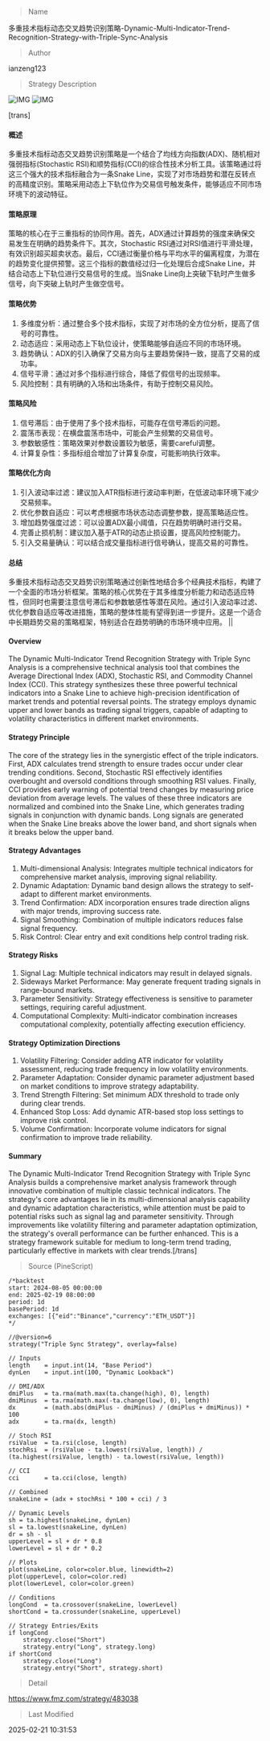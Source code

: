 
> Name

多重技术指标动态交叉趋势识别策略-Dynamic-Multi-Indicator-Trend-Recognition-Strategy-with-Triple-Sync-Analysis

> Author

ianzeng123

> Strategy Description

![IMG](https://www.fmz.com/upload/asset/2d892adf35611f9bb032f.png)
![IMG](https://www.fmz.com/upload/asset/2d8ea86defd94f3eda1ae.png)



[trans]
#### 概述
多重技术指标动态交叉趋势识别策略是一个结合了均线方向指数(ADX)、随机相对强弱指标(Stochastic RSI)和顺势指标(CCI)的综合性技术分析工具。该策略通过将这三个强大的技术指标融合为一条Snake Line，实现了对市场趋势和潜在反转点的高精度识别。策略采用动态上下轨位作为交易信号触发条件，能够适应不同市场环境下的波动特征。

#### 策略原理
策略的核心在于三重指标的协同作用。首先，ADX通过计算趋势的强度来确保交易发生在明确的趋势条件下。其次，Stochastic RSI通过对RSI值进行平滑处理，有效识别超买超卖状态。最后，CCI通过衡量价格与平均水平的偏离程度，为潜在的趋势变化提供预警。这三个指标的数值经过归一化处理后合成Snake Line，并结合动态上下轨位进行交易信号的生成。当Snake Line向上突破下轨时产生做多信号，向下突破上轨时产生做空信号。

#### 策略优势
1. 多维度分析：通过整合多个技术指标，实现了对市场的全方位分析，提高了信号的可靠性。
2. 动态适应：采用动态上下轨位设计，使策略能够自适应不同的市场环境。
3. 趋势确认：ADX的引入确保了交易方向与主要趋势保持一致，提高了交易的成功率。
4. 信号平滑：通过对多个指标进行综合，降低了假信号的出现频率。
5. 风险控制：具有明确的入场和出场条件，有助于控制交易风险。

#### 策略风险
1. 信号滞后：由于使用了多个技术指标，可能存在信号滞后的问题。
2. 震荡市表现：在横盘震荡市场中，可能会产生频繁的交易信号。
3. 参数敏感性：策略效果对参数设置较为敏感，需要careful调整。
4. 计算复杂性：多指标组合增加了计算复杂度，可能影响执行效率。

#### 策略优化方向
1. 引入波动率过滤：建议加入ATR指标进行波动率判断，在低波动率环境下减少交易频率。
2. 优化参数自适应：可以考虑根据市场状态动态调整参数，提高策略适应性。
3. 增加趋势强度过滤：可以设置ADX最小阈值，只在趋势明确时进行交易。
4. 完善止损机制：建议加入基于ATR的动态止损设置，提高风险控制能力。
5. 引入交易量确认：可以结合成交量指标进行信号确认，提高交易的可靠性。

#### 总结
多重技术指标动态交叉趋势识别策略通过创新性地结合多个经典技术指标，构建了一个全面的市场分析框架。策略的核心优势在于其多维度分析能力和动态适应特性，但同时也需要注意信号滞后和参数敏感性等潜在风险。通过引入波动率过滤、优化参数自适应等改进措施，策略的整体性能有望得到进一步提升。这是一个适合中长期趋势交易的策略框架，特别适合在趋势明确的市场环境中应用。 || 

#### Overview
The Dynamic Multi-Indicator Trend Recognition Strategy with Triple Sync Analysis is a comprehensive technical analysis tool that combines the Average Directional Index (ADX), Stochastic RSI, and Commodity Channel Index (CCI). This strategy synthesizes these three powerful technical indicators into a Snake Line to achieve high-precision identification of market trends and potential reversal points. The strategy employs dynamic upper and lower bands as trading signal triggers, capable of adapting to volatility characteristics in different market environments.

#### Strategy Principle
The core of the strategy lies in the synergistic effect of the triple indicators. First, ADX calculates trend strength to ensure trades occur under clear trending conditions. Second, Stochastic RSI effectively identifies overbought and oversold conditions through smoothing RSI values. Finally, CCI provides early warning of potential trend changes by measuring price deviation from average levels. The values of these three indicators are normalized and combined into the Snake Line, which generates trading signals in conjunction with dynamic bands. Long signals are generated when the Snake Line breaks above the lower band, and short signals when it breaks below the upper band.

#### Strategy Advantages
1. Multi-dimensional Analysis: Integrates multiple technical indicators for comprehensive market analysis, improving signal reliability.
2. Dynamic Adaptation: Dynamic band design allows the strategy to self-adapt to different market environments.
3. Trend Confirmation: ADX incorporation ensures trade direction aligns with major trends, improving success rate.
4. Signal Smoothing: Combination of multiple indicators reduces false signal frequency.
5. Risk Control: Clear entry and exit conditions help control trading risk.

#### Strategy Risks
1. Signal Lag: Multiple technical indicators may result in delayed signals.
2. Sideways Market Performance: May generate frequent trading signals in range-bound markets.
3. Parameter Sensitivity: Strategy effectiveness is sensitive to parameter settings, requiring careful adjustment.
4. Computational Complexity: Multi-indicator combination increases computational complexity, potentially affecting execution efficiency.

#### Strategy Optimization Directions
1. Volatility Filtering: Consider adding ATR indicator for volatility assessment, reducing trade frequency in low volatility environments.
2. Parameter Adaptation: Consider dynamic parameter adjustment based on market conditions to improve strategy adaptability.
3. Trend Strength Filtering: Set minimum ADX threshold to trade only during clear trends.
4. Enhanced Stop Loss: Add dynamic ATR-based stop loss settings to improve risk control.
5. Volume Confirmation: Incorporate volume indicators for signal confirmation to improve trade reliability.

#### Summary
The Dynamic Multi-Indicator Trend Recognition Strategy with Triple Sync Analysis builds a comprehensive market analysis framework through innovative combination of multiple classic technical indicators. The strategy's core advantages lie in its multi-dimensional analysis capability and dynamic adaptation characteristics, while attention must be paid to potential risks such as signal lag and parameter sensitivity. Through improvements like volatility filtering and parameter adaptation optimization, the strategy's overall performance can be further enhanced. This is a strategy framework suitable for medium to long-term trend trading, particularly effective in markets with clear trends.[/trans]



> Source (PineScript)

``` pinescript
/*backtest
start: 2024-08-05 00:00:00
end: 2025-02-19 08:00:00
period: 1d
basePeriod: 1d
exchanges: [{"eid":"Binance","currency":"ETH_USDT"}]
*/

//@version=6
strategy("Triple Sync Strategy", overlay=false)
 
// Inputs
length    = input.int(14, "Base Period")
dynLen    = input.int(100, "Dynamic Lookback")
 
// DMI/ADX
dmiPlus   = ta.rma(math.max(ta.change(high), 0), length)
dmiMinus  = ta.rma(math.max(-ta.change(low), 0), length)
dx        = (math.abs(dmiPlus - dmiMinus) / (dmiPlus + dmiMinus)) * 100
adx       = ta.rma(dx, length)
 
// Stoch RSI
rsiValue  = ta.rsi(close, length)
stochRsi  = (rsiValue - ta.lowest(rsiValue, length)) / (ta.highest(rsiValue, length) - ta.lowest(rsiValue, length))
 
// CCI
cci       = ta.cci(close, length)
 
// Combined
snakeLine = (adx + stochRsi * 100 + cci) / 3
 
// Dynamic Levels
sh = ta.highest(snakeLine, dynLen)
sl = ta.lowest(snakeLine, dynLen)
dr = sh - sl
upperLevel = sl + dr * 0.8
lowerLevel = sl + dr * 0.2
 
// Plots
plot(snakeLine, color=color.blue, linewidth=2)
plot(upperLevel, color=color.red)
plot(lowerLevel, color=color.green)
 
// Conditions
longCond  = ta.crossover(snakeLine, lowerLevel)
shortCond = ta.crossunder(snakeLine, upperLevel)
 
// Strategy Entries/Exits
if longCond
    strategy.close("Short")
    strategy.entry("Long", strategy.long)
if shortCond
    strategy.close("Long")
    strategy.entry("Short", strategy.short)

```

> Detail

https://www.fmz.com/strategy/483038

> Last Modified

2025-02-21 10:31:53
